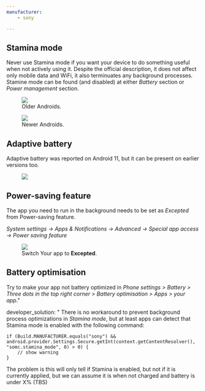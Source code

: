 ```yaml
---
manufacturer: 
    - sony

---
```



## Stamina mode

Never use Stamina mode if you want your device to do something useful when not actively using it. Despite the official description, it does not affect only mobile data and WiFi, it also terminuates any background processes.
Stamine mode can be found (and disabled) at either *Battery* section or *Power management* section.

<div class="img-block">
  <figure>
    <img src="/assets/img/sony/sony_stamina.jpg">
    <figcaption>Older Androids.</figcaption>
  </figure>

  <figure>
    <img src="/assets/img/sony/sony_stamina2.png">
    <figcaption>Newer Androids.</figcaption>
  </figure>

</div>

## Adaptive battery

Adaptive battery was reported on Android 11, but it can be present on earlier versions too.

<div class="img-block">
  <figure>
    <img src="/assets/img/sony/sony_adaptive.png">
  </figure>

</div>



## Power-saving feature

The app you need to run in the background needs to be set as *Excepted* from Power-saving feature.

_System settings ​→ Apps & Notifications ​→ Advanced ​→ Special app access ​→ Power saving feature_

<div class="img-block">
  <figure>
    <img src="/assets/img/sony/sony_powersave.png">
    <figcaption>Switch Your app to <strong>Excepted</strong>.</figcaption>
  </figure>

</div>


## Battery optimisation

Try to make your app not battery optimized in *Phone settings > Battery > Three dots in the top right corner > Battery optimisation > Apps > your app*."

developer_solution: "
There is no workaround to prevent background process optimizations in *Stamina mode*, but at least apps can detect that Stamina mode is enabled with the following command:


```
if (Build.MANUFACTURER.equals("sony") && android.provider.Settings.Secure.getInt(context.getContentResolver(), "somc.stamina_mode", 0) > 0) {
    // show warning
}
```


The problem is this will only tell if Stamina is enabled, but not if it is currently applied, but we can assume it is when not charged and battery is under X% (TBS)

